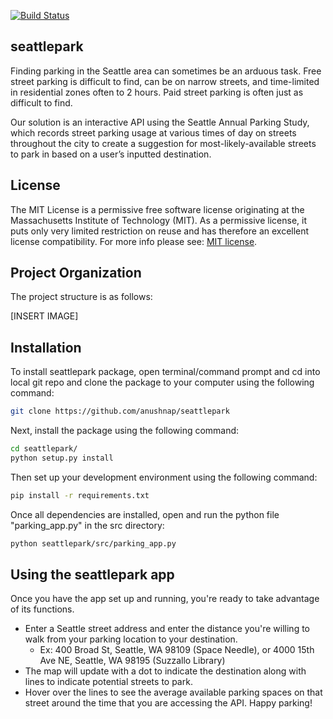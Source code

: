 [![Build Status](https://travis-ci.org/anushnap/seattlepark.svg?branch=main)](https://travis-ci.org/anushnap/seattlepark)
## seattlepark

Finding parking in the Seattle area can sometimes be an arduous task.  Free street parking is difficult to find, can be on narrow streets, and time-limited in residential zones often to 2 hours. Paid street parking is often just as difficult to find.

Our solution is an interactive API using the Seattle Annual Parking Study, which records street parking usage at various times of day on streets throughout the city to create a suggestion for most-likely-available streets to park in based on a user’s inputted destination.

## License

The MIT License is a permissive free software license originating at the Massachusetts Institute of Technology (MIT). As a permissive license, it puts only very limited restriction on reuse and has therefore an excellent license compatibility. For more info please see: [MIT license](https://snyk.io/learn/what-is-mit-license/).

## Project Organization

The project structure is as follows:

[INSERT IMAGE]

## Installation

To install seattlepark package, open terminal/command prompt and cd into local git repo and clone the package to your computer using the following command:

```bash
git clone https://github.com/anushnap/seattlepark
```

Next, install the package using the following command:

```bash
cd seattlepark/
python setup.py install
```

Then set up your development environment using the following command:

```bash
pip install -r requirements.txt
```

Once all dependencies are installed, open and run the python file "parking_app.py" in the src directory:

```bash
python seattlepark/src/parking_app.py
```

## Using the seattlepark app

Once you have the app set up and running, you're ready to take advantage of its functions. 

- Enter a Seattle street address and enter the distance you're willing to walk from your parking location to your destination.
    - Ex: 400 Broad St, Seattle, WA 98109 (Space Needle), or 4000 15th Ave NE, Seattle, WA 98195 (Suzzallo Library)
- The map will update with a dot to indicate the destination along with lines to indicate potential streets to park.
- Hover over the lines to see the average available parking spaces on that street around the time that you are accessing the API. Happy parking!